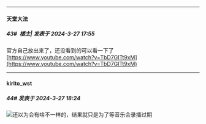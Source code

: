﻿
*****

####  天堂大法  
##### 43#         楼主| 发表于 2024-3-27 17:55

官方自己放出来了，还没看到的可以看一下了 
[https://www.youtube.com/watch?v=TbD7GITt9xM](https://www.youtube.com/watch?v=TbD7GITt9xM)


*****

####  kirito_wst  
##### 44#       发表于 2024-3-27 18:24

<img src="https://static.saraba1st.com/image/smiley/face2017/067.png" referrerpolicy="no-referrer">还以为会有啥不一样的，结果就只是为了等音乐会录播过期

